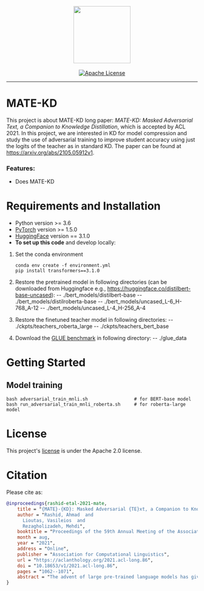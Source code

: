 <p align="center">
  <img src="https://avatars.githubusercontent.com/u/12619994?s=200&v=4" width="150">
  <br />
  <br />
  <a href="LICENSE"><img alt="Apache License" src="https://img.shields.io/badge/License-Apache%202.0-blue.svg" /></a>
</p>

--------------------------------------------------------------------------------

# MATE-KD 

This project is about MATE-KD long paper: *MATE-KD: Masked Adversarial Text, a Companion to Knowledge Distillation*, which is accepted by ACL 2021. 
In this project, we are interested in KD for model compression and study the use of adversarial training to improve student accuracy using just the logits of the teacher as in standard KD.
The paper can be found at https://arxiv.org/abs/2105.05912v1.

### Features:

* Does MATE-KD

# Requirements and Installation

* Python version >= 3.6
* [PyTorch](http://pytorch.org/) version >= 1.5.0
* [HuggingFace](https://huggingface.co/) version == 3.1.0
* **To set up this code** and develop locally:

1.  Set the conda environment
      ```
      conda env create -f environment.yml
      pip install transformers==3.1.0
      ```

2. Restore the pretrained model in following directories (can be downloaded from Huggingface e.g., https://huggingface.co/distilbert-base-uncased):
    -- ./bert_models/distilbert-base
    -- ./bert_models/distilroberta-base
    -- ./bert_models/uncased_L-6_H-768_A-12
    -- ./bert_models/uncased_L-4_H-256_A-4

3. Restore the finetuned teacher model in following directories:
   -- ./ckpts/teachers_roberta_large
   -- ./ckpts/teachers_bert_base

4. Download the [GLUE benchmark](https://gluebenchmark.com/) in following directory:
 	 -- ./glue_data

# Getting Started

## Model training
```
bash adversarial_train_mnli.sh                 # for BERT-base model
bash run_adversarial_train_mnli_roberta.sh     # for roberta-large model
```

# License

This project's [license](LICENSE) is under the Apache 2.0 license.

# Citation

Please cite as:

``` bibtex
@inproceedings{rashid-etal-2021-mate,
    title = "{MATE}-{KD}: Masked Adversarial {TE}xt, a Companion to Knowledge Distillation",
    author = "Rashid, Ahmad  and
      Lioutas, Vasileios  and
      Rezagholizadeh, Mehdi",
    booktitle = "Proceedings of the 59th Annual Meeting of the Association for Computational Linguistics and the 11th International Joint Conference on Natural Language Processing (Volume 1: Long Papers)",
    month = aug,
    year = "2021",
    address = "Online",
    publisher = "Association for Computational Linguistics",
    url = "https://aclanthology.org/2021.acl-long.86",
    doi = "10.18653/v1/2021.acl-long.86",
    pages = "1062--1071",
    abstract = "The advent of large pre-trained language models has given rise to rapid progress in the field of Natural Language Processing (NLP). While the performance of these models on standard benchmarks has scaled with size, compression techniques such as knowledge distillation have been key in making them practical. We present MATE-KD, a novel text-based adversarial training algorithm which improves the performance of knowledge distillation. MATE-KD first trains a masked language model-based generator to perturb text by maximizing the divergence between teacher and student logits. Then using knowledge distillation a student is trained on both the original and the perturbed training samples. We evaluate our algorithm, using BERT-based models, on the GLUE benchmark and demonstrate that MATE-KD outperforms competitive adversarial learning and data augmentation baselines. On the GLUE test set our 6 layer RoBERTa based model outperforms BERT-large.",
}
```
